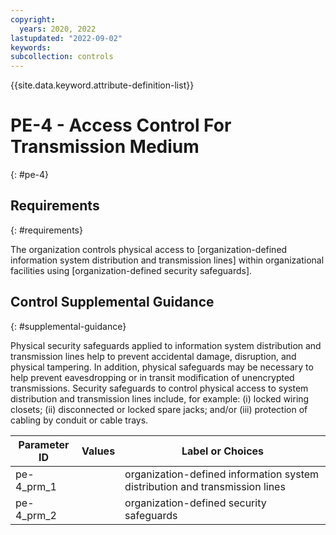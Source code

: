 ```yaml
---
copyright:
  years: 2020, 2022
lastupdated: "2022-09-02"
keywords: 
subcollection: controls
---
```



{{site.data.keyword.attribute-definition-list}}


# PE-4 - Access Control For Transmission Medium
{: #pe-4}

## Requirements
{: #requirements}

The organization controls physical access to [organization-defined information system distribution and transmission lines] within organizational facilities using [organization-defined security safeguards].

## Control Supplemental Guidance
{: #supplemental-guidance}

Physical security safeguards applied to information system distribution and transmission lines help to prevent accidental damage, disruption, and physical tampering. In addition, physical safeguards may be necessary to help prevent eavesdropping or in transit modification of unencrypted transmissions. Security safeguards to control physical access to system distribution and transmission lines include, for example: (i) locked wiring closets; (ii) disconnected or locked spare jacks; and/or (iii) protection of cabling by conduit or cable trays.

| Parameter ID | Values | Label or Choices |
|---|---|---|
| pe-4_prm_1 |  | organization-defined information system distribution and transmission lines |
| pe-4_prm_2 |  | organization-defined security safeguards |

